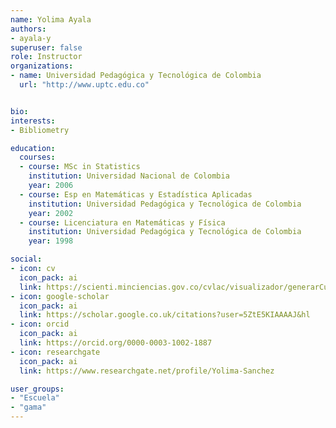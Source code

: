 ```yaml
---
name: Yolima Ayala
authors:
- ayala-y
superuser: false
role: Instructor 
organizations:
- name: Universidad Pedagógica y Tecnológica de Colombia
  url: "http://www.uptc.edu.co"


bio: 
interests:
- Bibliometry

education:
  courses:
  - course: MSc in Statistics
    institution: Universidad Nacional de Colombia
    year: 2006
  - course: Esp en Matemáticas y Estadística Aplicadas
    institution: Universidad Pedagógica y Tecnológica de Colombia
    year: 2002
  - course: Licenciatura en Matemáticas y Física
    institution: Universidad Pedagógica y Tecnológica de Colombia
    year: 1998

social:
- icon: cv
  icon_pack: ai
  link: https://scienti.minciencias.gov.co/cvlac/visualizador/generarCurriculoCv.do?cod_rh=0001391399
- icon: google-scholar
  icon_pack: ai
  link: https://scholar.google.co.uk/citations?user=5ZtE5KIAAAAJ&hl 
- icon: orcid
  icon_pack: ai
  link: https://orcid.org/0000-0003-1002-1887
- icon: researchgate
  icon_pack: ai
  link: https://www.researchgate.net/profile/Yolima-Sanchez

user_groups:
- "Escuela"
- "gama"
---
```

